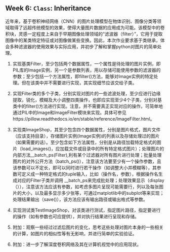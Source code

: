 ## Week 6: `Class`: Inheritance

近年来，基于卷积神经网络（CNN）的图片处理模型在物体识别、图像分类等领域取得了远超传统模型的效果，使得大量图片数据的应用成为可能。该模型中的卷积块，灵感一定程度上来自于早期图像处理领域的“滤波器（filter）”，它用于提取图像中的某类特定特征或对图像做某些变换。因此，本次作业要求基于类继承，体会多种滤波器的使用效果与实际应用，并初步了解和掌握python对图片的简单处理。

1. 实现基类Filter，至少包括两个数据属性，一个属性是待处理的图片实例，即PIL库的Image实例，另一个是参数列表，用以存储可能使用参数的滤波器的参数；至少包括一个方法属性，即filter()方法，能够对Image实例的特定处理。但在该类中并不需要进行实现，其实现细节应该交给子类。

2. 实现Filter类的多个子类，分别实现对图片的一些滤波处理，至少应进行边缘提取，锐化，模糊及大小调整四类操作，也即应实现至少4个子类，分别对基类中的filter()方法进行实现。注意，并不需要真正实现对应的操作，可简单地通过PIL中的Image和ImageFilter模块来实现。具体可参见https://pillow.readthedocs.io/en/stable/reference/ImageFilter.html。

3. 实现类ImageShop，其至少包含四个数据属性，分别是图片格式，图片文件（应该支持目录），存储图片实例(Image实例)的列表以及存储处理过的图片（如果需要的话）。至少包含如下方法属性，分别是从路径加载特定格式的图片（load_images()，应加载文件或目录中的所有特定格式图片）；处理图片的内部方法\__batch_ps(Filter),利有某个过滤器对所有图片进行处理；批量处理图片的对外公开方法（batch_ps()），注意该方法要至少有一个操作参数，且该参数可以不定长，即可以同时进行若干操作（如调整大小并模糊等），其参数可定义成一种特定格式的tuple输入，比如（操作名，参数），根据操作名生成对应的Filter子类并调用 __batch_ps来完成批处理；处理效果显示（display（）），注意该方法应该有参数，如考虑多图片呈现可能需要行，列以及每张图片的大小，以及最多显示多少张等，可通过matplotlib中的subplot等来实现；处理结果输出（save()），该方法应该有输出路径或输出格式等参数。

4. 实现测试类TestImageShop，对该类进行测试，指定图片路径，指定要进行的操作（如有参数也可应提供），并对执行结果进行呈现和存储。

5. 附加：观察一些经过过滤后图片的变化，思考这些处理对图片本身的一些相关的计算，如图片的相似性等有无影响，并进行简单的实验验证。

6. 附加：进一步了解深度卷积网络及其在计算机视觉中的应用现状。